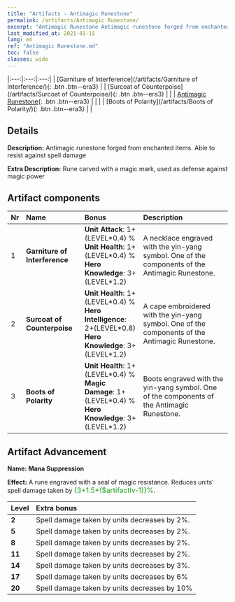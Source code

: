```yaml
---
title: "Artifacts - Antimagic Runestone"
permalink: /artifacts/Antimagic Runestone/
excerpt: "Antimagic Runestone Antimagic runestone forged from enchanted items. Able to resist against spell damage"
last_modified_at: 2021-01-15
lang: en
ref: "Antimagic Runestone.md"
toc: false
classes: wide
---
```


  |:---:|:---:|:---:| 
  | [Garniture of Interference](/artifacts/Garniture of Interference/){: .btn .btn--era3} |   | [Surcoat of Counterpoise](/artifacts/Surcoat of Counterpoise/){: .btn .btn--era3} | 
  |   | [Antimagic Runestone](#artifact-advancement){: .btn .btn--era3} |  | 
  |   | [Boots of Polarity](/artifacts/Boots of Polarity/){: .btn .btn--era3} |   | 


## Details

 **Description:** Antimagic runestone forged from enchanted items. Able to resist against spell damage

 **Extra Description:** Rune carved with a magic mark, used as defense against magic power



## Artifact components

  | Nr |    Name    |   Bonus | Description | 
  |:---|:-----------|:--------|:------------| 
  | 1 | **Garniture of Interference** | **Unit Attack**: 1+(LEVEL\*0.4) %<br/>**Unit Health**: 1+(LEVEL\*0.4) %<br/>**Hero Knowledge**: 3+(LEVEL\*1.2) | A necklace engraved with the yin-yang symbol. One of the components of the Antimagic Runestone. | 
  | 2 | **Surcoat of Counterpoise** | **Unit Health**: 1+(LEVEL\*0.4) %<br/>**Hero Intelligence**: 2+(LEVEL\*0.8)<br/>**Hero Knowledge**: 3+(LEVEL\*1.2) | A cape embroidered with the yin-yang symbol. One of the components of the Antimagic Runestone. | 
  | 3 | **Boots of Polarity** | **Unit Health**: 1+(LEVEL\*0.4) %<br/>**Magic Damage**: 1+(LEVEL\*0.4) %<br/>**Hero Knowledge**: 3+(LEVEL\*1.2) | Boots engraved with the yin-yang symbol. One of the components of the Antimagic Runestone. | 


## Artifact Advancement

 **Name: Mana Suppression**

 **Effect:** A rune engraved with a seal of magic resistance. Reduces units' spell damage taken by <span style="color: #1ca216;font-size:16px">{3+1.5*($artifactlv-1)}%</span>.

  |  Level  |    Extra bonus  | 
  |:--------|:----------------| 
  | **2** | Spell damage taken by units decreases by 2%. | 
  | **5** | Spell damage taken by units decreases by 2%. | 
  | **8** | Spell damage taken by units decreases by 2%. | 
  | **11** | Spell damage taken by units decreases by 2%. | 
  | **14** | Spell damage taken by units decreases by 3%. | 
  | **17** | Spell damage taken by units decreases by 6% | 
  | **20** | Spell damage taken by units decreases by 10% | 
